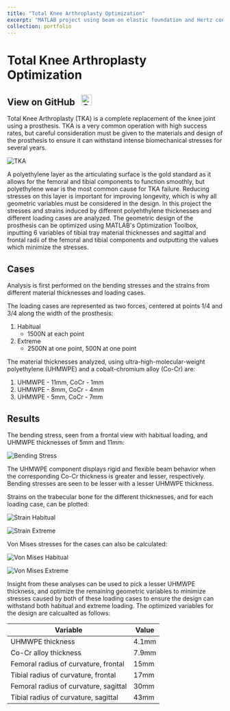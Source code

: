 ```yaml
---
title: "Total Knee Arthroplasty Optimization"
excerpt: "MATLAB project using beam on elastic foundation and Hertz contact theories to optimize a total knee arthroplasty <br><img src='/images/tka.jpg'>"
collection: portfolio
---
```


# Total Knee Arthroplasty Optimization

## View on GitHub &nbsp; <a href="https://github.com/ggdurrant/tka-optimization"> <img src="https://github.com/favicon.ico" alt="GitHub" width="25"> </a>

Total Knee Arthroplasty (TKA) is a complete replacement of the knee joint using a prosthesis. TKA is a very common operation with high success rates, but careful consideration must be given to the materials and design of the prosthesis to ensure it can withstand intense biomechanical stresses for several years.  

![TKA](/images/tka.jpg)

A polyethylene layer as the articulating surface is the gold standard as it allows for the femoral and tibial components to function smoothly, but polyethylene wear is the most common cause for TKA failure. Reducing  stresses on this layer is important for improving longevity, which is why all geometric variables must be considered in the design. In this project the stresses and strains induced by different polyehthylene thicknesses and different loading cases are analyzed. The geometric design of the prosthesis can be optimized using MATLAB's Optimization Toolbox, inputting 6 variables of tibial tray material thicknesses and sagittal and frontal radii of the femoral and tibial components and outputting the values which minimize the stresses. 

## Cases

Analysis is first performed on the bending stresses and the strains from different material thicknesses and loading cases. 

The loading cases are represented as two forces, centered at points 1/4 and 3/4 along the width of the prosthesis:
1. Habitual 
    * 1500N at each point
2. Extreme
    * 2500N at one point, 500N at one point
 
 The material thicknesses analyzed, using ultra-high-molecular-weight polyethylene (UHMWPE) and a cobalt-chromium alloy (Co-Cr) are:
 1. UHMWPE - 11mm, CoCr - 1mm
 2. UHMWPE - 8mm, CoCr - 4mm
 3. UHMWPE - 5mm, CoCr - 7mm
 
 
 ## Results
 
The bending stress, seen from a frontal view with habitual loading, and UHMWPE thicknesses of 5mm and 11mm:

![Bending Stress](/images/bendingstress.png)

The UHMWPE component displays rigid and flexible beam behavior when the corresponding Co-Cr thickness is greater and lesser, respectively. Bending stresses are seen to be lesser with a lesser UHMWPE thickness. 

Strains on the trabecular bone for the different thicknesses, and for each loading case, can be plotted:

![Strain Habitual](/images/straine1.png)

![Strain Extreme](/images/straine2.png)

Von Mises stresses for the cases can also be calculated:

![Von Mises Habitual](/images/rte1.png)

![Von Mises Extreme](/images/rte2.png)

Insight from these analyses can be used to pick a lesser UHMWPE thickness, and optimize the remaining geometric variables to minimize stresses caused by both of these loading cases to ensure the design can withstand both habitual and extreme loading. The optimized variables for the design are calcualted as follows:

Variable | Value
-----|------
UHMWPE thickness | 4.1mm
Co-Cr alloy thickness | 7.9mm
Femoral radius of curvature, frontal | 15mm
Tibial radius of curvature, frontal | 17mm
Femoral radius of curvature, sagittal | 30mm
Tibial radius of curvature, sagittal | 43mm
